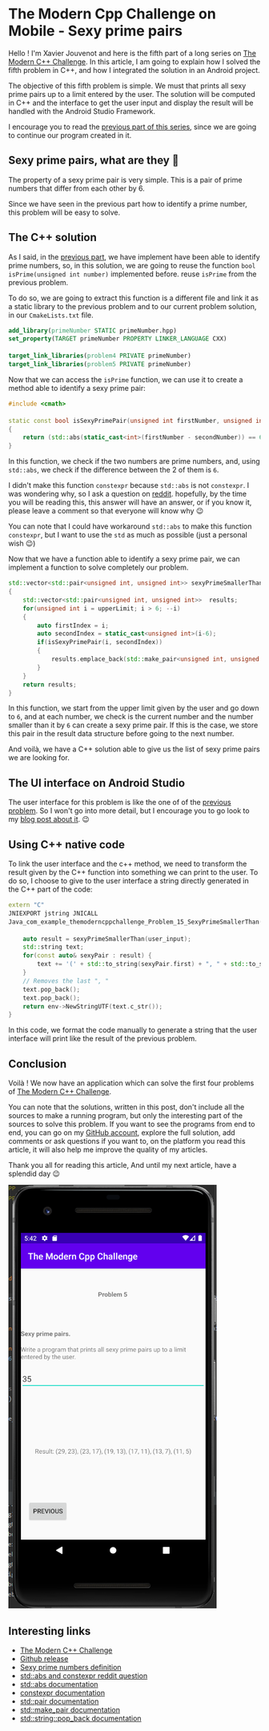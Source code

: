 # The Modern Cpp Challenge on Mobile - Sexy prime pairs

Hello ! I'm Xavier Jouvenot and here is the fifth part of a long series on [The Modern C++ Challenge](https://amzn.to/2QdYmvA).
In this article, I am going to explain how I solved the fifth problem in C++, and how I integrated the solution in an Android project.

The objective of this fifth problem is simple.
We must that prints all sexy prime pairs up to a limit entered by the user.
The solution will be computed in C++ and the interface to get the user input and display the result will be handled with the Android Studio Framework.

I encourage you to read the [previous part of this series](https://10xlearner.com/2020/04/15/the-modern-cpp-challenge-on-mobile-largest-prime-smaller-than-given-number/), since we are going to continue our program created in it.

## Sexy prime pairs, what are they 🤔

The property of a sexy prime pair is very simple.
This is a pair of prime numbers that differ from each other by 6.

Since we have seen in the previous part how to identify a prime number, this problem will be easy to solve.

## The C++ solution

As I said, in the [previous part](https://10xlearner.com/2020/04/15/the-modern-cpp-challenge-on-mobile-largest-prime-smaller-than-given-number/), we have implement have been able to identify prime numbers, so, in this solution, we are going to reuse the function `bool isPrime(unsigned int number)` implemented before.
reuse `isPrime` from the previous problem.

To do so, we are going to extract this function is a different file and link it as a static library to the previous problem and to our current problem solution, in our `CmakeLists.txt` file.

```cmake
add_library(primeNumber STATIC primeNumber.hpp)
set_property(TARGET primeNumber PROPERTY LINKER_LANGUAGE CXX)

target_link_libraries(problem4 PRIVATE primeNumber)
target_link_libraries(problem5 PRIVATE primeNumber)
```

Now that we can access the `isPrime` function, we can use it to create a method able to identify a sexy prime pair:

```cpp
#include <cmath>

static const bool isSexyPrimePair(unsigned int firstNumber, unsigned int secondNumber)
{
    return (std::abs(static_cast<int>(firstNumber - secondNumber)) == 6) && isPrime(firstNumber) && isPrime(secondNumber);
}
```

In this function, we check if the two numbers are prime numbers, and, using `std::abs`, we check if the difference between the 2 of them is `6`.

I didn't make this function `constexpr` because `std::abs` is not `constexpr`.
I was wondering why, so I ask a question on [reddit](https://www.reddit.com/r/cpp_questions/comments/g2j7d8/stdabs_and_constexpr/). hopefully, by the time you will be reading this, this answer will have an answer, or if you know it, please leave a comment so that everyone will know why 😉

You can note that I could have workaround `std::abs` to make this function `constexpr`, but I want to use the `std` as much as possible (just a personal wish 😉)

Now that we have a function able to identify a sexy prime pair, we can implement a function to solve completely our problem.

```cpp
std::vector<std::pair<unsigned int, unsigned int>> sexyPrimeSmallerThan (const unsigned int upperLimit)
{
    std::vector<std::pair<unsigned int, unsigned int>>  results;
    for(unsigned int i = upperLimit; i > 6; --i)
    {
        auto firstIndex = i;
        auto secondIndex = static_cast<unsigned int>(i-6);
        if(isSexyPrimePair(i, secondIndex))
        {
            results.emplace_back(std::make_pair<unsigned int, unsigned int>(std::move(firstIndex), std::move(secondIndex)));
        }
    }
    return results;
}
```

In this function, we start from the upper limit given by the user and go down to `6`, and at each number, we check is the current number and the number smaller than it by `6` can create a sexy prime pair. If this is the case, we store this pair in the result data structure before going to the next number.

And voilà, we have a C++ solution able to give us the list of sexy prime pairs we are looking for.

## The UI interface on Android Studio

The user interface for this problem is like the one of of the [previous problem](https://10xlearner.com/2020/04/15/the-modern-cpp-challenge-on-mobile-largest-prime-smaller-than-given-number/). So I won't go into more detail, but I encourage you to go look to my [blog post about it](https://10xlearner.com/2020/04/15/the-modern-cpp-challenge-on-mobile-largest-prime-smaller-than-given-number/). 😉

## Using C++ native code

To link the user interface and the c++ method, we need to transform the result given by the C++ function into something we can print to the user.
To do so, I choose to give to the user interface a string directly generated in the C++ part of the code:

```cpp
extern "C"
JNIEXPORT jstring JNICALL
Java_com_example_themoderncppchallenge_Problem_15_SexyPrimeSmallerThan(JNIEnv *env, jobject thiz,
                                                                       jint user_input) {
    auto result = sexyPrimeSmallerThan(user_input);
    std::string text;
    for(const auto& sexyPair : result) {
        text += '(' + std::to_string(sexyPair.first) + ", " + std::to_string(sexyPair.second) + "), ";
    }
    // Removes the last ", "
    text.pop_back();
    text.pop_back();
    return env->NewStringUTF(text.c_str());
}
```

In this code, we format the code manually to generate a string that the user interface will print like the result of the previous problem.

## Conclusion

Voilà ! We now have an application which can solve the first four problems of [The Modern C++ Challenge](https://amzn.to/2QdYmvA).

You can note that the solutions, written in this post, don't include all the sources to make a running program, but only the interesting part of the sources to solve this problem.
If you want to see the programs from end to end, you can go on my [GitHub account](https://github.com/Xav83/TheModernCppChallenge_AndroidStudio/tree/v0.0.5_FifthProblem), explore the full solution, add comments or ask questions if you want to, on the platform you read this article, it will also help me improve the quality of my articles.

Thank you all for reading this article,
And until my next article, have a splendid day 😉

![](https://github.com/Xav83/Xav83.github.io/raw/master/res/TheModernCppChallenge/Problem%20005.png "Final Application")

## Interesting links

- [The Modern C++ Challenge](https://amzn.to/2QdYmvA)
- [Github release](https://github.com/Xav83/TheModernCppChallenge_AndroidStudio/tree/v0.0.5_FifthProblem)
- [Sexy prime numbers definition](https://en.wikipedia.org/wiki/Sexy_prime)
- [std::abs and constexpr reddit question](https://www.reddit.com/r/cpp_questions/comments/g2j7d8/stdabs_and_constexpr/)
- [std::abs documentation](https://en.cppreference.com/w/cpp/numeric/math/abs)
- [constexpr documentation](https://en.cppreference.com/w/cpp/language/constexpr)
- [std::pair documentation](https://en.cppreference.com/w/cpp/utility/pair)
- [std::make_pair documentation](https://en.cppreference.com/w/cpp/utility/pair/make_pair)
- [std::string::pop_back documentation](https://en.cppreference.com/w/cpp/string/basic_string/pop_back)
